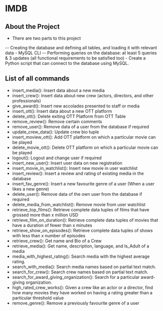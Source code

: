 # IMDB

## About the Project

- There are two parts to this project

-- Creating the database and defining all tables, and loading it with relevant data - MySQL CLI
-- Performing queries on the database: at least 5 queries & 3 updates (all functional requirements to be satisfied too) -  Create a Python script that can connect to the database using MySQL. 

## List of all commands

* insert_media(): Insert data about a new media
* insert_crew(): Insert data about new crew (actors, directors, and other professionals)
* give_award(): Insert new accolades presented to staff or media
* insert_ott(): Insert data about a new OTT platform
* delete_ott(): Delete exiting OTT Platform from OTT Table
* remove_review(): Remove certain comments 
* remove_user(): Remove data of a user from the database if required
* update_crew_data(): Update crew bio tuple
* insert_moview_ott(): Add OTT platform on which a particular movie can be played
* delete_movie_ott(): Delete OTT platform on which a particular movie can be played
* logout(): Logout and change user if required 
* insert_new_user(): Insert user data on new registration
* insert_movie_in_watchlist(): Insert new movie in user watchlist
* insert_review(): Insert a review and rating of existing media in the database
* insert_fav_genre(): Insert a new favourite genre of a user (When a user likes a new genre)
* delete_user(): Remove data of the own user from the database if required
* delete_media_from_watchlist(): Remove movie from user watchlist
* retrieve_top_films(): Retrieve complete data tuples of films that have grossed more than x million USD
* retrieve_film_on_duration(): Retrieve complete data tuples of movies that have a duration of fewer than x minutes
* retrieve_show_on_episodes(): Retrieve complete data tuples of shows with less than x number of episodes
* retrieve_crew(): Get name and Bio of a Crew
* retrieve_media(): Get name, description, language, and Is_Adult of a media
* media_with_highest_rating(): Search media with the highest average rating.
* search_with_media(): Search media names based on partial text match.
* search_for_crew(): Search crew names based on partial text match.
* search_for_award_giving_organization(): Search for a particular award-giving organization.
* high_rated_crew_works(): Given a crew like an actor or a director, find how many movies they have worked on having a rating greater than a particular threshold value
* remove_genre(): Remove a previously favourite genre of a user 
